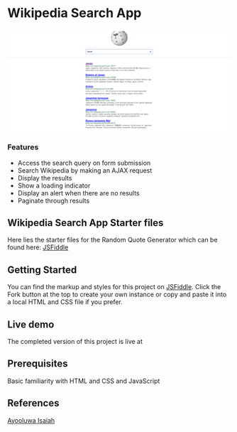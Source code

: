 # Wikipedia Search App 

![Design preview](./styles/images/Screenshot%202023-12-31%20154341.png)



### Features
- Access the search query on form submission
- Search Wikipedia by making an AJAX request 
- Display the results
- Show a loading indicator
- Display an alert when there are no results
- Paginate through results

## Wikipedia Search App Starter files

Here lies the starter files for the Random Quote Generator which can be found
here: [JSFiddle]()

## Getting Started
You can find the markup and styles for this project on [JSFiddle](). Click the Fork button at the top to create your own instance or copy and paste it into a local HTML and CSS file if you prefer.

## Live demo

The completed version of this project is live at

## Prerequisites
Basic familiarity with HTML and CSS and JavaScript

## References

[Ayooluwa Isaiah](https://freshman.tech/)